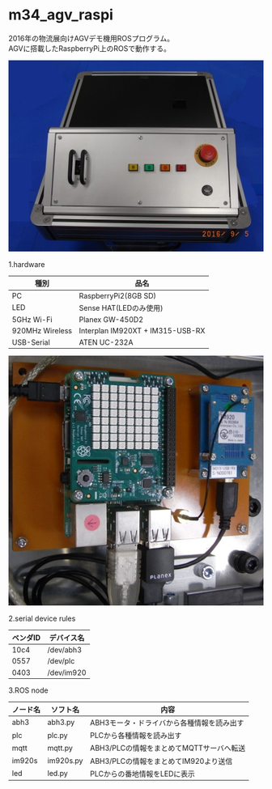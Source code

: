 # m34_agv_raspi
2016年の物流展向けAGVデモ機用ROSプログラム。  
AGVに搭載したRaspberryPi上のROSで動作する。

![agv](img/agv.jpg)

1.hardware

種別|品名
----|----
PC| RaspberryPi2(8GB SD)
LED|Sense HAT(LEDのみ使用)
5GHz Wi-Fi|Planex GW-450D2
920MHz Wireless|Interplan IM920XT + IM315-USB-RX
USB-Serial|ATEN UC-232A

![agv](img/raspi.jpg)

2.serial device rules

ベンダID|デバイス名
----|----
10c4|/dev/abh3
0557|/dev/plc
0403|/dev/im920

3.ROS node

ノード名|ソフト名|内容
----|----|----
abh3|abh3.py|ABH3モータ・ドライバから各種情報を読み出す
plc|plc.py|PLCから各種情報を読み出す
mqtt|mqtt.py|ABH3/PLCの情報をまとめてMQTTサーバへ転送
im920s|im920s.py|ABH3/PLCの情報をまとめてIM920より送信
led|led.py|PLCからの番地情報をLEDに表示
